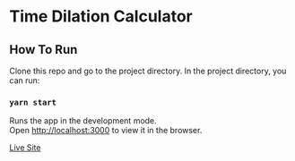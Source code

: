 # Time Dilation Calculator

## How To Run

Clone this repo and go to the project directory.
In the project directory, you can run:

### `yarn start`

Runs the app in the development mode.\
Open [http://localhost:3000](http://localhost:3000) to view it in the browser.

[Live Site](http://time-dilation-calculator.netlify.app)
